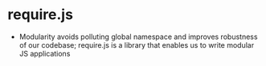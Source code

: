 # require.js

+   Modularity avoids polluting global namespace and improves robustness of our codebase; require.js is a library that enables us to write modular JS applications 

